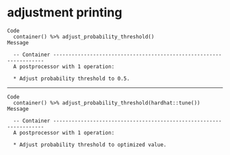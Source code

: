 # adjustment printing

    Code
      container() %>% adjust_probability_threshold()
    Message
      
      -- Container -------------------------------------------------------------------
      A postprocessor with 1 operation:
      
      * Adjust probability threshold to 0.5.

---

    Code
      container() %>% adjust_probability_threshold(hardhat::tune())
    Message
      
      -- Container -------------------------------------------------------------------
      A postprocessor with 1 operation:
      
      * Adjust probability threshold to optimized value.

